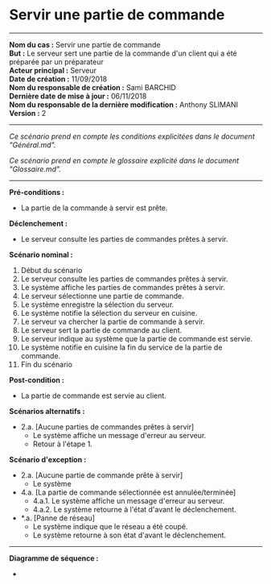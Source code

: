 # Servir une partie de commande

------

**Nom du cas :** Servir une partie de commande  
**But :** Le serveur sert une partie de la commande d'un client qui a été préparée par un préparateur  
**Acteur principal :** Serveur  
**Date de création :** 11/09/2018  
**Nom du responsable de création :** Sami BARCHID  
**Dernière date de mise à jour :** 06/11/2018  
**Nom du responsable de la dernière modification :** Anthony SLIMANI  
**Version :** 2

------

*Ce scénario prend en compte les conditions explicitées dans le document "Général.md".*

*Ce scénario prend en compte le glossaire explicité dans le document "Glossaire.md".*

------

**Pré-conditions :**  

- La partie de la commande à servir est prête.

**Déclenchement :**

- Le serveur consulte les parties de commandes prêtes à servir.

**Scénario nominal :**  

1. Début du scénario
2. Le serveur consulte les parties de commandes prêtes à servir.
3. Le système affiche les parties de commandes prêtes à servir.
4. Le serveur sélectionne une partie de commande.
5. Le système enregistre la sélection du serveur.
6. Le système notifie la sélection du serveur en cuisine.
7. Le serveur va chercher la partie de commande à servir.
8. Le serveur sert la partie de commande au client.
9. Le serveur indique au système que la partie de commande est servie.
10. Le système notifie en cuisine la fin du service de la partie de commande.
11. Fin du scénario

**Post-condition :**

- La partie de commande est servie au client.

**Scénarios alternatifs :**  

- 2.a. [Aucune parties de commandes prêtes à servir]
  - Le système affiche un message d'erreur au serveur.
  - Retour à l'étape 1.

**Scénario d'exception :**  

- 2.a. [Aucune partie de commande prête à servir]
  - Le système
- 4.a. [La partie de commande sélectionnée est annulée/terminée]
  - 4.a.1. Le système affiche un message d'erreur au serveur.
  - 4.a.2. Le système retourne à l'état d'avant le déclenchement.
- \*.a. [Panne de réseau]
  - Le système indique que le réseau a été coupé.
  - Le système retourne à son état d'avant le déclenchement.

------

**Diagramme de séquence :**

-
